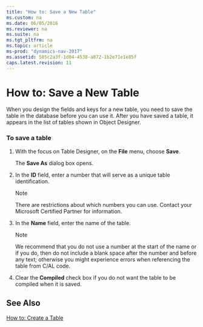 ```yaml
---
title: "How to: Save a New Table"
ms.custom: na
ms.date: 06/05/2016
ms.reviewer: na
ms.suite: na
ms.tgt_pltfrm: na
ms.topic: article
ms-prod: "dynamics-nav-2017"
ms.assetid: 585c2a3f-1d84-4538-a872-1b2e71e1e85f
caps.latest.revision: 11
---
```

# How to: Save a New Table
When you design the fields and keys for a new table, you need to save the table in the database before you can use it. After you have saved a table, it appears in the list of tables shown in Object Designer.  
  
### To save a table  
  
1.  With the focus on Table Designer, on the **File** menu, choose **Save**.  
  
     The **Save As** dialog box opens.  
  
2.  In the **ID** field, enter a number that will serve as a unique table identification.  
  
    > [!NOTE]  
    >  There are restrictions about which numbers you can use. Contact your Microsoft Certified Partner for information.  
  
3.  In the **Name** field, enter the name of the table.  
  
    > [!NOTE]  
    >  We recommend that you do not use a number at the start of the name or if you do, then do not include a blank space after the number and before any text; otherwise you might experience errors when referencing the table from C\/AL code.  
  
4.  Clear the **Compiled** check box if you do not want the table to be compiled when it is saved.  
  
## See Also  
 [How to: Create a Table](../Topic/How%20to:%20Create%20a%20Table.md)